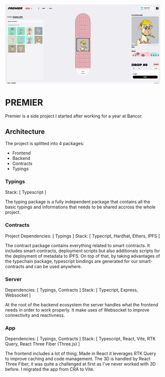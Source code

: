 ![Image Demo](resources/image-demo.png)

# PREMIER

Premier is a side project I started after working for a year at Bancor.

## Architecture

The project is splitted into 4 packages:

- Frontend
- Backend
- Contracts
- Typings

### Typings

Stack: [ Typescript ]

The typing package is a fully independent package that contains all the basic typings and informations that needs to be shared accross the whole project.

### Contracts

Project Dependencies: [ Typings ]
Stack: [ Typecript, Hardhat, Ethers, IPFS ]

The contract package contains everything related to smart contracts. It includes smart-contracts, deployment scripts but also additionals scripts for the deployment of metadata to IPFS. On top of that, by taking advantages of the typechain package, typescript bindings are generated for our smart-contracts and can be used anywhere.

### Server

Dependencies: [ Typings, Contracts ]
Stack: [ Typecript, Express, Websocket ]

At the root of the backend ecosystem the server handles what the frontend needs in order to work properly. It make uses of Websocket to improve connectivity and reactivness.

### App

Dependencies: [ Typings, Contracts ]
Stack: [ Typescript, React, Vite, RTK Query, React Three Fiber (Three.js) ]

The frontend includes a lot of thing. Made in React it leverages RTK Query to improve caching and code management. The 3D is handled by React Three Fiber, it was quite a challenged at first as I've never worked with 3D before. I migrated the app from CRA to Vite.
